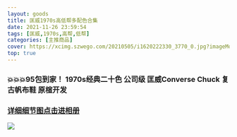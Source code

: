 ```yaml
---
layout: goods
title: 匡威1970s高低帮多配色合集
date: 2021-11-26 23:59:54
tags: [匡威,1970s,高帮,低帮]
categories: [主推商品]
cover: https://xcimg.szwego.com/20210505/i1620222330_3770_0.jpg?imageMogr2/auto-orient/thumbnail/!520x520r/quality/100/format/jpg
top: true
---
```


### 💥💥💥95包到家！  1970s经典二十色 公司级 匡威Converse Chuck 复古帆布鞋 原楦开发
### [详细细节图点击进相册](https://a201908151156258800121360.szwego.com/static/index.html?t=1637855007910#/goods_list/A201908151156258800121360?tagId=22907072)

![](https://xcimg.szwego.com/20210505/i1620222330_3770_0.jpg)